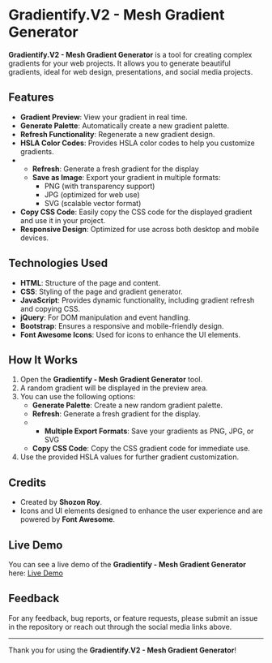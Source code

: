 # Gradientify.V2 - Mesh Gradient Generator

**Gradientify.V2 - Mesh Gradient Generator** is a tool for creating complex gradients for your web projects. It allows you to generate beautiful gradients, ideal for web design, presentations, and social media projects.

## Features

- **Gradient Preview**: View your gradient in real time.
- **Generate Palette**: Automatically create a new gradient palette.
- **Refresh Functionality**: Regenerate a new gradient design.
- **HSLA Color Codes**: Provides HSLA color codes to help you customize gradients.
- - **Refresh**: Generate a fresh gradient for the display
   - **Save as Image**: Export your gradient in multiple formats:
     - PNG (with transparency support)
     - JPG (optimized for web use)
     - SVG (scalable vector format)
- **Copy CSS Code**: Easily copy the CSS code for the displayed gradient and use it in your project.
- **Responsive Design**: Optimized for use across both desktop and mobile devices.

## Technologies Used

- **HTML**: Structure of the page and content.
- **CSS**: Styling of the page and gradient generator.
- **JavaScript**: Provides dynamic functionality, including gradient refresh and copying CSS.
- **jQuery**: For DOM manipulation and event handling.
- **Bootstrap**: Ensures a responsive and mobile-friendly design.
- **Font Awesome Icons**: Used for icons to enhance the UI elements.

## How It Works

1. Open the **Gradientify - Mesh Gradient Generator** tool.
2. A random gradient will be displayed in the preview area.
3. You can use the following options:
   - **Generate Palette**: Create a new random gradient palette.
   - **Refresh**: Generate a fresh gradient for the display.
   - - **Multiple Export Formats**: Save your gradients as PNG, JPG, or SVG
   - **Copy CSS Code**: Copy the CSS gradient code for immediate use.
4. Use the provided HSLA values for further gradient customization.

## Credits

- Created by **Shozon Roy**.
- Icons and UI elements designed to enhance the user experience and are powered by **Font Awesome**.

## Live Demo
You can see a live demo of the **Gradientify - Mesh Gradient Generator** here:
[Live Demo](#)

## Feedback

For any feedback, bug reports, or feature requests, please submit an issue in the repository or reach out through the social media links above.

---

Thank you for using the **Gradientify.V2 - Mesh Gradient Generator**!
